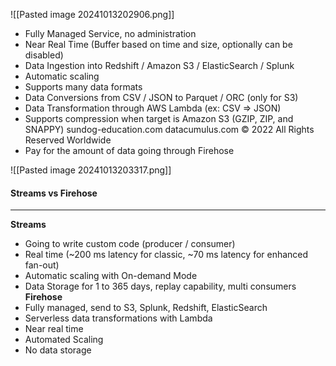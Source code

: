 ![[Pasted image 20241013202906.png]]

- Fully Managed Service, no administration 
- Near Real Time (Buffer based on time and size, optionally can be disabled) 
- Data Ingestion into Redshift / Amazon S3 / ElasticSearch / Splunk 
- Automatic scaling 
- Supports many data formats 
- Data Conversions from CSV / JSON to Parquet / ORC (only for S3) 
- Data Transformation through AWS Lambda (ex: CSV => JSON) 
- Supports compression when target is Amazon S3 (GZIP, ZIP, and SNAPPY) sundog-education.com datacumulus.com © 2022 All Rights Reserved Worldwide 
- Pay for the amount of data going through Firehose

![[Pasted image 20241013203317.png]]



#### Streams vs Firehose
---
**Streams**
- Going to write custom code (producer / consumer)
- Real time (~200 ms latency for classic, ~70 ms latency for enhanced fan-out)
- Automatic scaling with On-demand Mode
- Data Storage for 1 to 365 days, replay capability, multi consumers
**Firehose**
- Fully managed, send to S3, Splunk, Redshift, ElasticSearch
- Serverless data transformations with Lambda
- Near real time
- Automated Scaling
- No data storage



